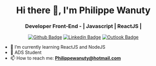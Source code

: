<h1 align="center">Hi there 👋, I'm Philippe Wanuty</h1>
<h3 align="center">Developer Front-End - | Javascript | ReactJS |</h3>

<div align="center">

  [![Github Badge](https://img.shields.io/badge/GitHub--000?style=social&logo=Github&logoColor=black&link=https://github.com/philippewanuty)](https://github.com/philippewanuty)
  [![Linkedin Badge](https://img.shields.io/badge/LinkedIn--000?style=social&logo=Linkedin&logoColor=0077B5&link=https://www.linkedin.com/in/philippewanuty/)](https://www.linkedin.com/in/philippewanuty/)
  [![Outlook Badge](https://img.shields.io/badge/email--000?style=social&logo=microsoft-outlook&logoColor=0078d4&link=mailto:philippewanuty@hotmail.com)](mailto:philippewanuty@hotmail.com)
</div>

- 🌱 I’m currently learning ReactJS and NodeJS
- 📖 ADS Student
- 📫 How to reach me: **Philippewanuty@hotmail.com**


</p>
